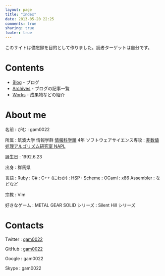 ```yaml
---
layout: page
title: "Index"
date: 2013-05-20 22:25
comments: true
sharing: true
footer: true
---
```


このサイトは備忘録を目的として作りました。読者ターゲットは自分です。

# Contents

- [Blog](/blog) - ブログ
- [Archives](/blog/archives) - ブログの記事一覧
- [Works](/works) - 成果物などの紹介

# About me

名前
: がむ
: gam0022

所属
: 筑波大学 情報学群 [情報科学類](https://www.coins.tsukuba.ac.jp/) 4年 ソフトウェアサイエンス専攻
: [非数値処理アルゴリズム研究室 NAPL](http://npal.cs.tsukuba.ac.jp/)

誕生日
: 1992.6.23

出身
: 群馬県

言語
: Ruby
: C#
: C++ (にわか)
: HSP
: Scheme
: OCaml
: x86 Assembler
: などなど

宗教
: Vim

好きなゲーム
: METAL GEAR SOLID シリーズ
: Silent Hill シリーズ

# Contacts

Twitter
: [gam0022](http://twitter.com/gam0022)

GitHub
: [gam0022](https://github.com/gam0022)

Google
: gam0022

Skype
: gam0022
